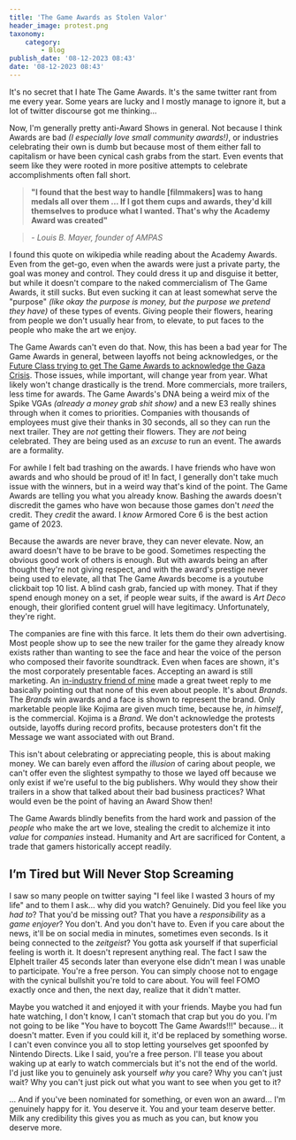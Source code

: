 ```yaml
---
title: 'The Game Awards as Stolen Valor'
header_image: protest.png
taxonomy:
    category:
        - Blog
publish_date: '08-12-2023 08:43'
date: '08-12-2023 08:43'
---
```


It's no secret that I hate The Game Awards. It's the same twitter rant from me every year. Some years are lucky and I mostly manage to ignore it, but a lot of twitter discourse got me thinking...

Now, I'm generally pretty anti-Award Shows in general. Not because I think Awards are bad *(I especially love small community awards!)*, or industries celebrating their own is dumb but because most of them either fall to capitalism or have been cynical cash grabs from the start. Even events that seem like they were rooted in more positive attempts to celebrate accomplishments often fall short.

> **"I found that the best way to handle [filmmakers] was to hang medals all over them ... If I got them cups and awards, they'd kill themselves to produce what I wanted. That's why the Academy Award was created"** 

> *- Louis B. Mayer, founder of AMPAS*

I found this quote on wikipedia while reading about the Academy Awards. Even from the get-go, even when the awards were just a private party, the goal was money and control. They could dress it up and disguise it better, but while it doesn't compare to the naked commercialism of The Game Awards, it still sucks. But even sucking it can at least somewhat serve the "purpose" *(like okay the purpose is money, but the purpose we pretend they have)* of these types of events. Giving people their flowers, hearing from people we don't usually hear from, to elevate, to put faces to the people who make the art we enjoy.

The Game Awards can't even do that. Now, this has been a bad year for The Game Awards in general, between layoffs not being acknowledges, or the [Future Class trying to get The Game Awards to acknowledge the Gaza Crisis](https://www.polygon.com/23979920/game-awards-future-class-open-letter-gaza-ceasefire). Those issues, while important, will change year from year. What likely won't change drastically is the trend. More commercials, more trailers, less time for awards. The Game Awards's DNA being a weird mix of the Spike VGAs *(already a money grab shit show)* and a new E3 really shines through when it comes to priorities. Companies with thousands of employees must give their thanks in 30 seconds, all so they can run the next trailer. They are *not* getting their flowers. They are *not* being celebrated. They are being used as an *excuse* to run an event. The awards are a formality.

For awhile I felt bad trashing on the awards. I have friends who have won awards and who should be proud of it! In fact, I generally don't take much issue with the winners, but in a weird way that's kind of the point. The Game Awards are telling you what you already know. Bashing the awards doesn't discredit the games who have won because those games don't *need* the credit. They *credit* the award. I *know* Armored Core 6 is the best action game of 2023. 

Because the awards are never brave, they can never elevate. Now, an award doesn't have to be brave to be good. Sometimes respecting the obvious good work of others is enough. But with awards being an after thought they're not giving respect, and with the award's prestige never being used to elevate, all that The Game Awards become is a youtube clickbait top 10 list. A blind cash grab, fancied up with money. That if they spend enough money on a set, if people wear suits, if the award is *Art Deco* enough, their glorified content gruel will have legitimacy. Unfortunately, they're right.

The companies are fine with this farce. It lets them do their own advertising. Most people show up to see the new trailer for the game they already know exists rather than wanting to see the face and hear the voice of the person who composed their favorite soundtrack. Even when faces are shown, it's the most corporately presentable faces. Accepting an award is still marketing. An [in-industry friend of mine](https://twitter.com/Satchamobob/status/1732973939499122797) made a great tweet reply to me basically pointing out that none of this even about people. It's about *Brands*. The *Brands* win awards and a face is shown to represent the brand. Only marketable people like Kojima are given much time, because he, *in himself*, is the commercial. Kojima is a *Brand*. We don't acknowledge the protests outside, layoffs during record profits, because protesters don't fit the Message we want associated with out Brand.

This isn't about celebrating or appreciating people, this is about making money. We can barely even afford the *illusion* of caring about people, we can't offer even the slightest sympathy to those we layed off because we only exist if we're useful to the big publishers. Why would they show their trailers in a show that talked about their bad business practices? What would even be the point of having an Award Show then!

The Game Awards blindly benefits from the hard work and passion of the *people* who make the art we love, stealing the credit to alchemize it into *value* for *companies* instead. Humanity and Art are sacrificed for Content, a trade that gamers historically accept readily.

## I’m Tired but Will Never Stop Screaming

I saw so many people on twitter saying "I feel like I wasted 3 hours of my life" and to them I ask... why did you watch? Genuinely. Did you feel like you *had to*? That you'd be missing out? That you have a *responsibility* as a *game enjoyer*? You don't. And you don't have to. Even if you care about the news, it'll be on social media in minutes, sometimes even seconds. Is it being connected to the *zeitgeist*? You gotta ask yourself if that superficial feeling is worth it. It doesn't represent anything real. The fact I saw the Elphelt trailer 45 seconds later than everyone else didn't mean I was unable to participate. You're a free person. You can simply choose not to engage with the cynical bullshit you're told to care about. You will feel FOMO exactly once and then, the next day, realize that it didn't matter.

Maybe you watched it and enjoyed it with your friends. Maybe you had fun hate watching, I don't know, I can't stomach that crap but you do you. I'm not going to be like "You have to boycott The Game Awards!!!" because... it doesn't matter. Even if you could kill it, it'd be replaced by something worse. I can't even convince you all to stop letting yourselves get spoonfed by Nintendo Directs. Like I said, you're a free person. I'll tease you about waking up at early to watch commercials but it's not the end of the world. I'd just like you to genuinely ask yourself *why* you care? Why you can't just wait? Why you can't just pick out what you want to see when you get to it?

... And if you've been nominated for something, or even won an award... I'm genuinely happy for it. You deserve it. You and your team deserve better. Milk any credibility this gives you as much as you can, but know you deserve more.
